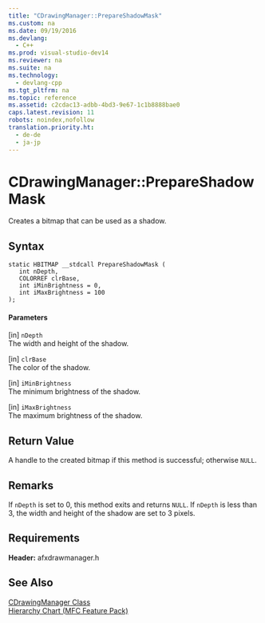 ```yaml
---
title: "CDrawingManager::PrepareShadowMask"
ms.custom: na
ms.date: 09/19/2016
ms.devlang: 
  - C++
ms.prod: visual-studio-dev14
ms.reviewer: na
ms.suite: na
ms.technology: 
  - devlang-cpp
ms.tgt_pltfrm: na
ms.topic: reference
ms.assetid: c2cdac13-adbb-4bd3-9e67-1c1b8888bae0
caps.latest.revision: 11
robots: noindex,nofollow
translation.priority.ht: 
  - de-de
  - ja-jp
---
```

# CDrawingManager::PrepareShadowMask
Creates a bitmap that can be used as a shadow.  
  
## Syntax  
  
```  
static HBITMAP __stdcall PrepareShadowMask (  
   int nDepth,  
   COLORREF clrBase,  
   int iMinBrightness = 0,  
   int iMaxBrightness = 100  
);  
```  
  
#### Parameters  
 [in] `nDepth`  
 The width and height of the shadow.  
  
 [in] `clrBase`  
 The color of the shadow.  
  
 [in] `iMinBrightness`  
 The minimum brightness of the shadow.  
  
 [in] `iMaxBrightness`  
 The maximum brightness of the shadow.  
  
## Return Value  
 A handle to the created bitmap if this method is successful; otherwise `NULL`.  
  
## Remarks  
 If `nDepth` is set to 0, this method exits and returns `NULL`. If `nDepth` is less than 3, the width and height of the shadow are set to 3 pixels.  
  
## Requirements  
 **Header:** afxdrawmanager.h  
  
## See Also  
 [CDrawingManager Class](../vs140/CDrawingManager-Class.md)   
 [Hierarchy Chart (MFC Feature Pack)](../vs140/Hierarchy-Chart.md)